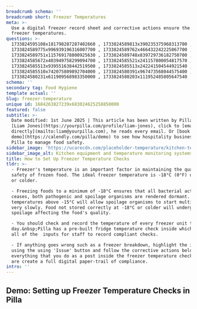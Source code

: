 ```yaml
---
breadcrumb schema: ''
breadcrumb short: Freezer Temperatures
meta: >-
  Use a digital freezer record sheet and corrective actions ensure the correct
  freezer temperatures.
questions: >-
  1733824595108x181798287287402660 , 1733824589813x390235375968313700 ,
  1733824589775x996939196316007700 , 1733824589762x466432242225067700 ,
  1733824589751x115769178800925630 , 1733824589748x839729736182750700 ,
  1733824585672x403949758299094700 , 1733824585521x241157800054817570 ,
  1733824585513x939551638442519500 , 1733824585513x242241504544921540 ,
  1733824585510x742075809892704000 , 1733824580391x967473568044575400 ,
  1733824580231x611909568983350000 , 1733824580203x111952485805647540
schema: ''
secondary tag: Food Hygiene
template actual: ''
Slug: freezer-temperature
unique id: 1684263827239x683024625258850000
featured: false
subtitle: >-
  Date modified: 1st June 2025 | This article has been written by Pilla Founder,
  [Liam Jones](https://yourpilla.com/profile/liam-jones), click to [email Liam
  directly](mailto:liam@yourpilla.com), he reads every email. Or [book a
  demo](https://calendly.com/pilla/demo) to see how hospitality businesses use
  Pilla to manage food safety.
sidebar_image: 'https://ucarecdn.com/placeholder-temperature/kitchen-temperature.jpg'
sidebar_image_alt: Kitchen equipment and temperature monitoring systems
title: How to Set Up Freezer Temperature Checks
tldr: >-
  - Freezer's temperature is an important factor in maintaining the quality and
  safety of frozen food. The ideal freezer temperature is -18°C (0°F) or below
  or colder.

  - Freezing foods to a minimum of -18°C ensures that all bacterial activity
  ceases, both pathogenic and spoilage organisms are rendered dormant. Higher
  temperatures above -15°C will allow spoilage organisms to start multiplying
  very slowly. Food not stored correctly at -18°C or colder will undergo
  spoilage affecting the food's quality.

  - You should check and record the temperature of every freezer unit twice per
  day.&nbsp;Pilla has a pre-built fridge temperature check inside which includes
  all of the  inputs for staff to record compliant checks.

  - If anything goes wrong such as a freezer breakdown, highlight the issue
  using the using 'Issue' button and follow the corrective actions below. Record
  everything that you do as a post inside the freezer temperature check so you
  are create a full digital paper-trail of compliance.
intro: ''
---
```

## Demo: Setting up Freezer Temperature Checks in Pilla
